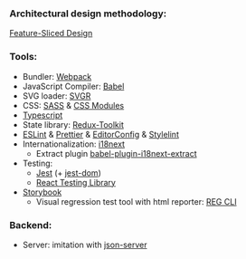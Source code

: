 ### Architectural design methodology:

[Feature-Sliced Design](https://feature-sliced.design/)

### Tools:

* Bundler: [Webpack](https://webpack.js.org/)
* JavaScript Compiler: [Babel](https://babeljs.io/)
* SVG loader: [SVGR](https://react-svgr.com/)
* CSS: [SASS](https://sass-lang.com/) & [CSS Modules](https://github.com/css-modules/css-modules)
* [Typescript](https://www.typescriptlang.org/)
* State library: [Redux-Toolkit](https://redux-toolkit.js.org/)
* [ESLint](https://eslint.org/) & [Prettier](https://prettier.io/)
  & [EditorConfig](https://editorconfig.org/)
  & [Stylelint](https://stylelint.io/)
* Internationalization: [i18next](https://www.i18next.com/)
  * Extract plugin [babel-plugin-i18next-extract](https://i18next-extract.netlify.app/#/)
* Testing:
  * [Jest](https://jestjs.io/) (+ [jest-dom](https://github.com/testing-library/jest-dom))
  * [React Testing Library](https://testing-library.com/)
* [Storybook](https://storybook.js.org/)
  * Visual regression test tool with html reporter: [REG CLI](https://github.com/reg-viz/reg-cli)

### Backend:

* Server: imitation with [json-server](https://github.com/typicode/json-server)
